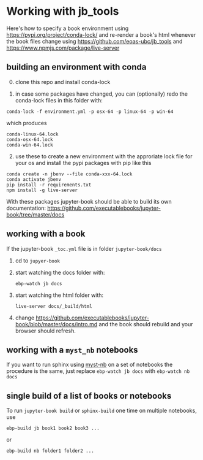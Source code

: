 # Working with jb_tools

Here's how to specify a book environment using
https://pypi.org/project/conda-lock/
and re-render a book's html whenever the book files change using
https://github.com/eoas-ubc/jb_tools and https://www.npmjs.com/package/live-server


## building an environment with conda

0) clone this repo and install conda-lock

1) in case some packages have changed, you can (optionally) redo the
   conda-lock files in this folder with:

`conda-lock -f environment.yml -p osx-64 -p linux-64 -p win-64`

which produces

```
conda-linux-64.lock	
conda-osx-64.lock	
conda-win-64.lock
```

2) use these to create a new environment with the approriate
   lock file for your os and install the pypi packages with pip
   like this

```
conda create -n jbenv --file conda-xxx-64.lock
conda activate jbenv
pip install -r requirements.txt
npm install -g live-server
```
With these packages jupyter-book should be able to build
its own documentation: https://github.com/executablebooks/jupyter-book/tree/master/docs


## working with a book

If the jupyter-book `_toc.yml` file is in folder `jupyter-book/docs`

1) cd to `jupyer-book`

2) start watching the docs folder with:

   `ebp-watch jb docs`

3) start watching the html folder with:

   `live-server docs/_build/html`

4) change https://github.com/executablebooks/jupyter-book/blob/master/docs/intro.md
   and the book should rebuild and your browser should refresh.

## working with a `myst_nb` notebooks

If you want to run sphinx using [myst-nb](https://myst-nb.readthedocs.io/en/latest/) on a set
of notebooks the procedure is the same, just replace `ebp-watch jb docs` with `ebp-watch nb docs`

## single build of a list of books or notebooks

To run `jupyter-book build` or `sphinx-build` one time on multiple notebooks, use

`ebp-build jb book1 book2 book3 ...`

or

`ebp-build nb folder1 folder2 ...`


